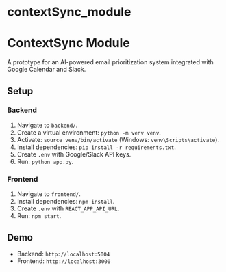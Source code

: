 # contextSync_module

# ContextSync Module

A prototype for an AI-powered email prioritization system integrated with Google Calendar and Slack.

## Setup

### Backend
1. Navigate to `backend/`.
2. Create a virtual environment: `python -m venv venv`.
3. Activate: `source venv/bin/activate` (Windows: `venv\Scripts\activate`).
4. Install dependencies: `pip install -r requirements.txt`.
5. Create `.env` with Google/Slack API keys.
6. Run: `python app.py`.

### Frontend
1. Navigate to `frontend/`.
2. Install dependencies: `npm install`.
3. Create `.env` with `REACT_APP_API_URL`.
4. Run: `npm start`.

## Demo
- Backend: `http://localhost:5004`
- Frontend: `http://localhost:3000`